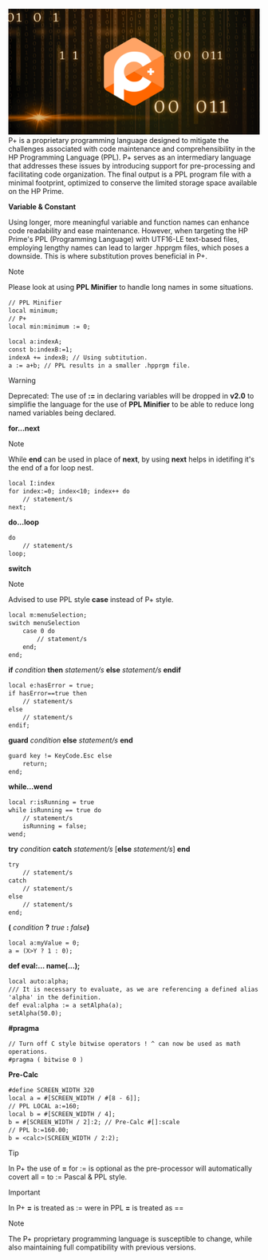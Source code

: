 ![Social Preview](https://raw.githubusercontent.com/Insoft-UK/PrimePlus/main/assets/social-preview.png)
P+ is a proprietary programming language designed to mitigate the challenges associated with code maintenance and comprehensibility in the HP Programming Language (PPL). P+ serves as an intermediary language that addresses these issues by introducing support for pre-processing and facilitating code organization. The final output is a PPL program file with a minimal footprint, optimized to conserve the limited storage space available on the HP Prime.

**Variable & Constant**

Using longer, more meaningful variable and function names can enhance code readability and ease maintenance. However, when targeting the HP Prime's PPL (Programming Language) with UTF16-LE text-based files, employing lengthy names can lead to larger .hpprgm files, which poses a downside. This is where substitution proves beneficial in P+.

> [!NOTE]
Please look at using **PPL Minifier** to handle long names in some situations.
```
// PPL Minifier
local minimum;
// P+
local min:minimum := 0;
```

```
local a:indexA;
const b:indexB:=1;
indexA += indexB; // Using subtitution.
a := a+b; // PPL results in a smaller .hpprgm file.
```
> [!WARNING]
Deprecated: The use of **:=** in declaring variables will be dropped in **v2.0** to simplifie the language for the use of **PPL Minifier** to be able to reduce long named variables being declared.


**for...next**
> [!NOTE]
While **end** can be used in place of **next**, by using **next** helps in idetifing it's the end of a for loop nest.
```
local I:index
for index:=0; index<10; index++ do
    // statement/s
next;
```

**do...loop**
```
do
    // statement/s
loop;
```

**switch**
> [!NOTE]
Advised to use PPL style **case** instead of P+ style.
```
local m:menuSelection;
switch menuSelection
    case 0 do
        // statement/s
    end;
end;
```
**if** _condition_ **then** _statement/s_ **else** _statement/s_ **endif**
```
local e:hasError = true;
if hasError==true then
    // statement/s
else
    // statement/s
endif;
```

**guard** _condition_ **else** _statement/s_ **end**
```
guard key != KeyCode.Esc else
    return;
end;
```

**while...wend**
```
local r:isRunning = true
while isRunning == true do
    // statement/s
    isRunning = false;
wend;
```

**try** _condition_ **catch** _statement/s_ [**else** _statement/s_] **end**
```
try
    // statement/s
catch
    // statement/s
else
    // statement/s
end;
```

**(** _condition_ **?** _true_ **:** _false_**)**
```
local a:myValue = 0;
a = (X>Y ? 1 : 0);
```

**def eval:... name(...);**
```
local auto:alpha;
/// It is necessary to evaluate, as we are referencing a defined alias 'alpha' in the definition.
def eval:alpha := a setAlpha(a);
setAlpha(50.0);
```

**#pragma**
```
// Turn off C style bitwise operators ! ^ can now be used as math operations.
#pragma ( bitwise 0 )
```

**Pre-Calc**
```
#define SCREEN_WIDTH 320
local a = #[SCREEN_WIDTH / #[8 - 6]];
// PPL LOCAL a:=160;
local b = #[SCREEN_WIDTH / 4];
b = #[SCREEN_WIDTH / 2]:2; // Pre-Calc #[]:scale
// PPL b:=160.00;
b = <calc>(SCREEN_WIDTH / 2:2);
```

> [!TIP]
In P+ the use of **=** for := is optional as the pre-processor will automatically covert all = to := Pascal & PPL style.

> [!IMPORTANT]
In P+ **=** is treated as := were in PPL **=** is treated as ==

>[!NOTE]
The P+ proprietary programming language is susceptible to change, while also maintaining full compatibility with previous versions.
